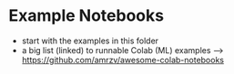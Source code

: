 # Example Notebooks

- start with the examples in this folder
- a big list (linked) to runnable Colab (ML) examples --> https://github.com/amrzv/awesome-colab-notebooks
